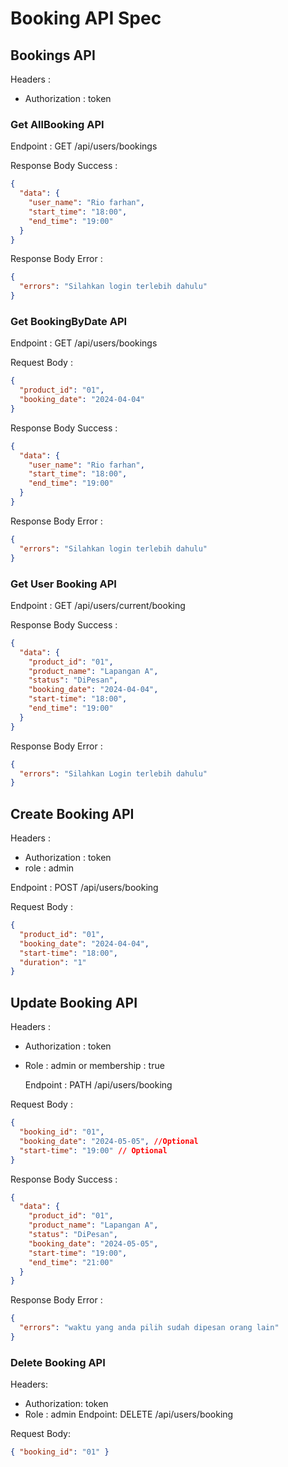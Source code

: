 # Booking API Spec

## Bookings API

Headers :

- Authorization : token

### Get AllBooking API

Endpoint : GET /api/users/bookings

Response Body Success :

```json
{
  "data": {
    "user_name": "Rio farhan",
    "start_time": "18:00",
    "end_time": "19:00"
  }
}
```

Response Body Error :

```json
{
  "errors": "Silahkan login terlebih dahulu"
}
```

### Get BookingByDate API

Endpoint : GET /api/users/bookings

Request Body :

```json
{
  "product_id": "01",
  "booking_date": "2024-04-04"
}
```

Response Body Success :

```json
{
  "data": {
    "user_name": "Rio farhan",
    "start_time": "18:00",
    "end_time": "19:00"
  }
}
```

Response Body Error :

```json
{
  "errors": "Silahkan login terlebih dahulu"
}
```

### Get User Booking API

Endpoint : GET /api/users/current/booking

Response Body Success :

```json
{
  "data": {
    "product_id": "01",
    "product_name": "Lapangan A",
    "status": "DiPesan",
    "booking_date": "2024-04-04",
    "start-time": "18:00",
    "end_time": "19:00"
  }
}
```

Response Body Error :

```json
{
  "errors": "Silahkan Login terlebih dahulu"
}
```

## Create Booking API

Headers :

- Authorization : token
- role : admin

Endpoint : POST /api/users/booking

Request Body :

```json
{
  "product_id": "01",
  "booking_date": "2024-04-04",
  "start-time": "18:00",
  "duration": "1"
}
```

## Update Booking API

Headers :

- Authorization : token
- Role : admin or membership : true

  Endpoint : PATH /api/users/booking

Request Body :

```json
{
  "booking_id": "01",
  "booking_date": "2024-05-05", //Optional
  "start-time": "19:00" // Optional
}
```

Response Body Success :

```json
{
  "data": {
    "product_id": "01",
    "product_name": "Lapangan A",
    "status": "DiPesan",
    "booking_date": "2024-05-05",
    "start-time": "19:00",
    "end_time": "21:00"
  }
}
```

Response Body Error :

```json
{
  "errors": "waktu yang anda pilih sudah dipesan orang lain"
}
```

### Delete Booking API

Headers:

- Authorization: token
- Role : admin
  Endpoint: DELETE /api/users/booking

Request Body:

```json
{ "booking_id": "01" }
```
